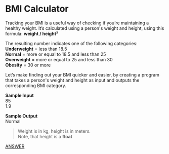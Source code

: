 # BMI Calculator

Tracking your BMI is a useful way of checking if you’re maintaining a healthy weight. It’s calculated using a person's weight and height, using this formula: **weight / height²**

The resulting number indicates one of the following categories: </br>
**Underweight** = less than 18.5 </br>
**Normal** = more or equal to 18.5 and less than 25 </br>
**Overweight** = more or equal to 25 and less than 30 </br>
**Obesity** = 30 or more

Let’s make finding out your BMI quicker and easier, by creating a program that takes a person's weight and height as input and outputs the corresponding BMI category.

**Sample Input** </br>
85 </br>
1.9

**Sample Output** </br>
Normal

> Weight is in kg, height is in meters. </br>
Note, that height is a **float**

[ANSWER](/Answers/00018-%20BMI%20Calculator.py)
